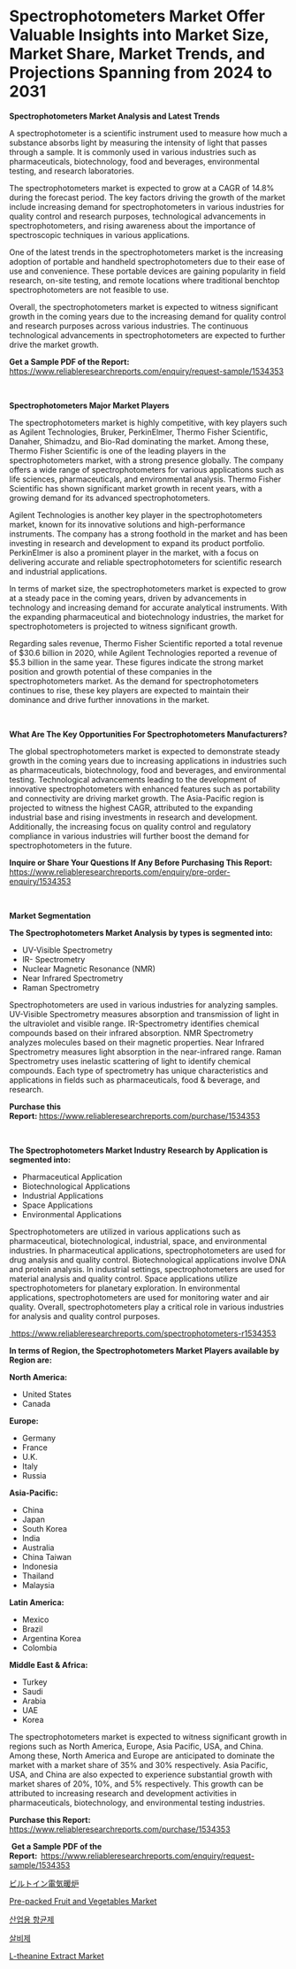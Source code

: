 <p><h1>Spectrophotometers Market Offer Valuable Insights into Market Size, Market Share, Market Trends, and Projections Spanning from 2024 to 2031</h1></p><p><strong>Spectrophotometers Market Analysis and Latest Trends</strong></p>
<p><p>A spectrophotometer is a scientific instrument used to measure how much a substance absorbs light by measuring the intensity of light that passes through a sample. It is commonly used in various industries such as pharmaceuticals, biotechnology, food and beverages, environmental testing, and research laboratories.</p><p>The spectrophotometers market is expected to grow at a CAGR of 14.8% during the forecast period. The key factors driving the growth of the market include increasing demand for spectrophotometers in various industries for quality control and research purposes, technological advancements in spectrophotometers, and rising awareness about the importance of spectroscopic techniques in various applications.</p><p>One of the latest trends in the spectrophotometers market is the increasing adoption of portable and handheld spectrophotometers due to their ease of use and convenience. These portable devices are gaining popularity in field research, on-site testing, and remote locations where traditional benchtop spectrophotometers are not feasible to use.</p><p>Overall, the spectrophotometers market is expected to witness significant growth in the coming years due to the increasing demand for quality control and research purposes across various industries. The continuous technological advancements in spectrophotometers are expected to further drive the market growth.</p></p>
<p><strong>Get a Sample PDF of the Report:&nbsp;</strong> <a href="https://www.reliableresearchreports.com/enquiry/request-sample/1534353">https://www.reliableresearchreports.com/enquiry/request-sample/1534353</a></p>
<p>&nbsp;</p>
<p><strong>Spectrophotometers Major Market Players</strong></p>
<p><p>The spectrophotometers market is highly competitive, with key players such as Agilent Technologies, Bruker, PerkinElmer, Thermo Fisher Scientific, Danaher, Shimadzu, and Bio-Rad dominating the market. Among these, Thermo Fisher Scientific is one of the leading players in the spectrophotometers market, with a strong presence globally. The company offers a wide range of spectrophotometers for various applications such as life sciences, pharmaceuticals, and environmental analysis. Thermo Fisher Scientific has shown significant market growth in recent years, with a growing demand for its advanced spectrophotometers.</p><p>Agilent Technologies is another key player in the spectrophotometers market, known for its innovative solutions and high-performance instruments. The company has a strong foothold in the market and has been investing in research and development to expand its product portfolio. PerkinElmer is also a prominent player in the market, with a focus on delivering accurate and reliable spectrophotometers for scientific research and industrial applications.</p><p>In terms of market size, the spectrophotometers market is expected to grow at a steady pace in the coming years, driven by advancements in technology and increasing demand for accurate analytical instruments. With the expanding pharmaceutical and biotechnology industries, the market for spectrophotometers is projected to witness significant growth.</p><p>Regarding sales revenue, Thermo Fisher Scientific reported a total revenue of $30.6 billion in 2020, while Agilent Technologies reported a revenue of $5.3 billion in the same year. These figures indicate the strong market position and growth potential of these companies in the spectrophotometers market. As the demand for spectrophotometers continues to rise, these key players are expected to maintain their dominance and drive further innovations in the market.</p></p>
<p>&nbsp;</p>
<p><strong>What Are The Key Opportunities For Spectrophotometers Manufacturers?</strong></p>
<p><p>The global spectrophotometers market is expected to demonstrate steady growth in the coming years due to increasing applications in industries such as pharmaceuticals, biotechnology, food and beverages, and environmental testing. Technological advancements leading to the development of innovative spectrophotometers with enhanced features such as portability and connectivity are driving market growth. The Asia-Pacific region is projected to witness the highest CAGR, attributed to the expanding industrial base and rising investments in research and development. Additionally, the increasing focus on quality control and regulatory compliance in various industries will further boost the demand for spectrophotometers in the future.</p></p>
<p><strong>Inquire or Share Your Questions If Any Before Purchasing This Report:</strong> <a href="https://www.reliableresearchreports.com/enquiry/pre-order-enquiry/1534353">https://www.reliableresearchreports.com/enquiry/pre-order-enquiry/1534353</a></p>
<p>&nbsp;</p>
<p><strong>Market Segmentation</strong></p>
<p><strong>The Spectrophotometers Market Analysis by types is segmented into:</strong></p>
<p><ul><li>UV-Visible Spectrometry</li><li>IR- Spectrometry</li><li>Nuclear Magnetic Resonance (NMR)</li><li>Near Infrared Spectrometry</li><li>Raman Spectrometry</li></ul></p>
<p><p>Spectrophotometers are used in various industries for analyzing samples. UV-Visible Spectrometry measures absorption and transmission of light in the ultraviolet and visible range. IR-Spectrometry identifies chemical compounds based on their infrared absorption. NMR Spectrometry analyzes molecules based on their magnetic properties. Near Infrared Spectrometry measures light absorption in the near-infrared range. Raman Spectrometry uses inelastic scattering of light to identify chemical compounds. Each type of spectrometry has unique characteristics and applications in fields such as pharmaceuticals, food & beverage, and research.</p></p>
<p><strong>Purchase this Report:&nbsp;</strong><a href="https://www.reliableresearchreports.com/purchase/1534353">https://www.reliableresearchreports.com/purchase/1534353</a></p>
<p>&nbsp;</p>
<p><strong>The Spectrophotometers Market Industry Research by Application is segmented into:</strong></p>
<p><ul><li>Pharmaceutical Application</li><li>Biotechnological Applications</li><li>Industrial Applications</li><li>Space Applications</li><li>Environmental Applications</li></ul></p>
<p><p>Spectrophotometers are utilized in various applications such as pharmaceutical, biotechnological, industrial, space, and environmental industries. In pharmaceutical applications, spectrophotometers are used for drug analysis and quality control. Biotechnological applications involve DNA and protein analysis. In industrial settings, spectrophotometers are used for material analysis and quality control. Space applications utilize spectrophotometers for planetary exploration. In environmental applications, spectrophotometers are used for monitoring water and air quality. Overall, spectrophotometers play a critical role in various industries for analysis and quality control purposes.</p></p>
<p><a href="https://www.reliableresearchreports.com/spectrophotometers-r1534353">&nbsp;https://www.reliableresearchreports.com/spectrophotometers-r1534353</a></p>
<p><strong>In terms of Region, the Spectrophotometers Market Players available by Region are:</strong></p>
<p>
    <p> <strong> North America: </strong>
        <ul>
            <li>United States</li>
            <li>Canada</li>
        </ul>
        </p> 
    <p> <strong> Europe: </strong>
        <ul>
            <li>Germany</li>
            <li>France</li>
            <li>U.K.</li>
            <li>Italy</li>
            <li>Russia</li>
        </ul>
        </p> 
    <p> <strong> Asia-Pacific: </strong>
        <ul>
            <li>China</li>
            <li>Japan</li>
            <li>South Korea</li>
            <li>India</li>
            <li>Australia</li>
            <li>China Taiwan</li>
            <li>Indonesia</li>
            <li>Thailand</li>
            <li>Malaysia</li>
        </ul>
        </p> 
    <p> <strong> Latin America: </strong>
        <ul>
            <li>Mexico</li>
            <li>Brazil</li>
            <li>Argentina Korea</li>
            <li>Colombia</li>
        </ul>
        </p> 
    <p> <strong> Middle East & Africa: </strong>
        <ul>
            <li>Turkey</li>
            <li>Saudi</li>
            <li>Arabia</li>
            <li>UAE</li>
            <li>Korea</li>
        </ul>
    </p>
    </p>
<p><p>The spectrophotometers market is expected to witness significant growth in regions such as North America, Europe, Asia Pacific, USA, and China. Among these, North America and Europe are anticipated to dominate the market with a market share of 35% and 30% respectively. Asia Pacific, USA, and China are also expected to experience substantial growth with market shares of 20%, 10%, and 5% respectively. This growth can be attributed to increasing research and development activities in pharmaceuticals, biotechnology, and environmental testing industries.</p></p>
<p><strong>Purchase this Report: </strong><a href="https://www.reliableresearchreports.com/purchase/1534353">https://www.reliableresearchreports.com/purchase/1534353</a></p>
<p>&nbsp;<strong>Get a Sample PDF of the Report:&nbsp;&nbsp;</strong><a href="https://www.reliableresearchreports.com/enquiry/request-sample/1534353">https://www.reliableresearchreports.com/enquiry/request-sample/1534353</a></p>
<p><strong></strong></p>
<p><p><a href="https://github.com/NikitaBruen/Market-Research-Report-List-1/blob/main/6631005154449.md">ビルトイン電気暖炉</a></p><p><a href="https://github.com/derrinmiltonellis35gcl/Market-Research-Report-List-3/blob/main/pre-packed-fruit-and-vegetables-market.md">Pre-packed Fruit and Vegetables Market</a></p><p><a href="https://github.com/iansanftyord09878/Market-Research-Report-List-2/blob/main/7514928165074.md">산업용 항균제</a></p><p><a href="https://github.com/TitusBoyer1/Market-Research-Report-List-1/blob/main/3628148165075.md">살비제</a></p><p><a href="https://github.com/Chiragrp22/Market-Research-Report-List-5/blob/main/l-theanine-extract-market.md">L-theanine Extract Market</a></p></p>